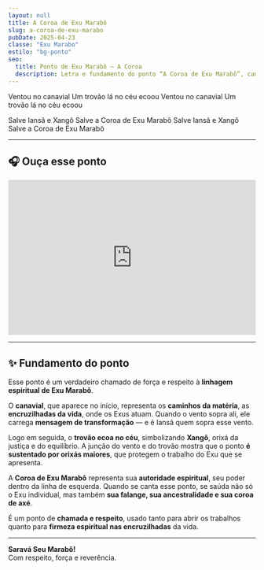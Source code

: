 ```yaml
---
layout: null
title: A Coroa de Exu Marabô
slug: a-coroa-de-exu-marabo
pubDate: 2025-04-23
classe: "Exu Marabo"
estilo: "bg-ponto"
seo:
  title: Ponto de Exu Marabô – A Coroa
  description: Letra e fundamento do ponto “A Coroa de Exu Marabô”, cantado nas giras de Umbanda com força e axé.
---
```


Ventou no canavial
Um trovão lá no céu ecoou
Ventou no canavial
Um trovão lá no céu ecoou

Salve Iansã e Xangô
Salve a Coroa de Exu Marabô
Salve Iansã e Xangô
Salve a Coroa de Exu Marabô

---

## 🎧 Ouça esse ponto

<div class="video-ponto">
  <iframe 
    width="100%" 
    height="315" 
    src="https://www.youtube.com/embed/e_blFzt6Hwk" 
    title="Ponto de Exu Marabô - Ventou no Canavial" 
    frameborder="0" 
    allow="accelerometer; autoplay; clipboard-write; encrypted-media; gyroscope; picture-in-picture" 
    allowfullscreen
  ></iframe>
</div>

---

## ✨ Fundamento do ponto

Esse ponto é um verdadeiro chamado de força e respeito à **linhagem espiritual de Exu Marabô**.

O **canavial**, que aparece no início, representa os **caminhos da matéria**, as **encruzilhadas da vida**, onde os Exus atuam. Quando o vento sopra ali, ele carrega **mensagem de transformação** — e é Iansã quem sopra esse vento.

Logo em seguida, o **trovão ecoa no céu**, simbolizando **Xangô**, orixá da justiça e do equilíbrio. A junção do vento e do trovão mostra que o ponto **é sustentado por orixás maiores**, que protegem o trabalho do Exu que se apresenta.

A **Coroa de Exu Marabô** representa sua **autoridade espiritual**, seu poder dentro da linha de esquerda. Quando se canta esse ponto, se saúda não só o Exu individual, mas também **sua falange, sua ancestralidade e sua coroa de axé**.

É um ponto de **chamada e respeito**, usado tanto para abrir os trabalhos quanto para **firmeza espiritual nas encruzilhadas** da vida.

---

**Saravá Seu Marabô!**  
Com respeito, força e reverência.
